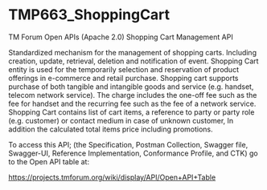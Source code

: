 # TMP663_ShoppingCart
TM Forum Open APIs (Apache 2.0) Shopping Cart Management API

Standardized mechanism for the management of shopping carts. Including creation,
update, retrieval, deletion and notification of event. Shopping Cart entity is used
for the temporarily selection and reservation of product offerings in e-commerce and
retail purchase. Shopping cart supports purchase of both tangible and intangible
goods and service (e.g. handset, telecom network service). The charge includes the
one-off fee such as the fee for handset and the recurring fee such as the fee of a
network service.  Shopping Cart contains list of cart items, a reference to party or
party role (e.g. customer) or contact medium in case of unknown customer, In addition
the calculated total items price including promotions.

To access this API; (the Specification, Postman Collection, Swagger file, Swagger-UI, 
Reference Implementation, Conformance Profile, and CTK) go to the Open API table at:

https://projects.tmforum.org/wiki/display/API/Open+API+Table
